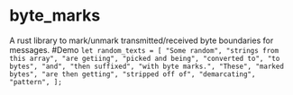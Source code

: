 # byte_marks
A rust library to mark/unmark transmitted/received byte boundaries for messages.
#Demo
`let random_texts = [
            "Some random",
            "strings from this array",
            "are getiing",
            "picked and being",
            "converted to",
            "to bytes",
            "and",
            "then suffixed",
            "with byte marks.",
            "These",
            "marked bytes",
            "are then getting",
            "stripped off of",
            "demarcating",
            "pattern",
        ];
        `
